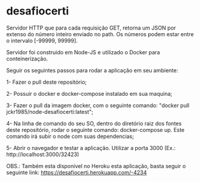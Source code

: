 # desafiocerti

Servidor HTTP que para cada requisição GET, retorna um JSON por extenso do número inteiro enviado no path. 
Os números podem estar entre o intervalo [-99999, 99999].

Servidor foi construido em Node-JS e utilizado o Docker para conteinerização.

Seguir os seguintes passos para rodar a aplicação em seu ambiente:

1- Fazer o pull deste repositório;

2- Possuir o docker e docker-compose instalado em sua maquina;

3- Fazer o pull da imagem docker, com o seguinte comando: "docker pull jckr1985/node-desafiocerti:latest";

4- Na linha de comando do seu SO, dentro do diretório raiz dos fontes deste repositório, rodar o seguinte comando: docker-compose up. Este comando irá subir o node com suas dependencias;

5- Abrir o navegador e testar a aplicação. Utilizar a porta 3000 (Ex.: http://localhost:3000/32423)

OBS.: Também esta disponível no Heroku esta aplicação, basta seguir o seguinte link: https://desafiocerti.herokuapp.com/-4234

